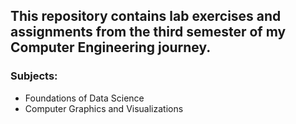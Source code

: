 ## This repository contains lab exercises and assignments from the third semester of my Computer Engineering journey.

### Subjects:
* Foundations of Data Science
* Computer Graphics and Visualizations
